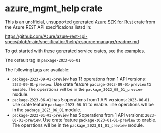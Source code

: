 # azure_mgmt_help crate

This is an unofficial, unsupported generated [Azure SDK for Rust](https://github.com/Azure/azure-sdk-for-rust/tree/legacy) crate from the Azure REST API specifications listed in:

https://github.com/Azure/azure-rest-api-specs/blob/main/specification/help/resource-manager/readme.md

To get started with these generated service crates, see the [examples](https://github.com/Azure/azure-sdk-for-rust/blob/legacy/services/README.md#examples).

The default tag is `package-2023-06-01`.

The following [tags](https://github.com/Azure/azure-sdk-for-rust/blob/legacy/services/tags.md) are available:

- `package-2023-09-01-preview` has 13 operations from 1 API versions: `2023-09-01-preview`. Use crate feature `package-2023-09-01-preview` to enable. The operations will be in the `package_2023_09_01_preview` module.
- `package-2023-06-01` has 5 operations from 1 API versions: `2023-06-01`. Use crate feature `package-2023-06-01` to enable. The operations will be in the `package_2023_06_01` module.
- `package-2023-01-01-preview` has 5 operations from 1 API versions: `2023-01-01-preview`. Use crate feature `package-2023-01-01-preview` to enable. The operations will be in the `package_2023_01_01_preview` module.